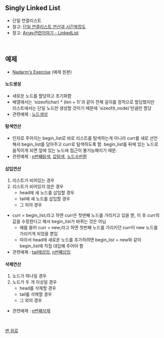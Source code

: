 ## Singly Linked List
- 단일 연결리스트
- 참고: [단일 연결리스트 연산과 시간복잡도](https://blog.naver.com/com_sci/221172372843)
- 참고: [Array관련이야기 - LinkedList](https://blog.naver.com/skyvvv624/220916289329)
<br>

## 예제
- [Nadarm's Exercise](https://github.com/nadarm/42-algorithm/tree/master/linked_list/singly_linked_list) (예제 원본)

#### 노드생성
- 새로운 노드를 할당하고 초기화함
- 배열에서는 'sizeof(char) * (len + 1)'과 같이 전체 길이를 정적으로 할당했지만 <br> 리스트에서는 단일 노드만 생성할 것이기 때문에 'sizeof(t_node)'만큼만 할당
- 관련예제 : [노드생성](./create_elem.c)

#### 탐색연산
- 인자로 주어지는 begin_list로 바로 리스트를 탐색하는게 아니라 curr를 새로 선언해서 begin_list를 담아주고 curr로 탐색하도록 함. begin_list를 뒤에 있는 노드로 움직이게 되면 앞에 있는 노드에 접근이 불가능해지기 때문.
- 관련예제 : [n번째탐색](./list_get.c), [값탐색](list_find.c), [노드수반환](./list_size.c)

#### 삽입연산
1. 리스트가 비어있는 경우
2. 리스트가 비어있지 않은 경우
    - head에 새 노드를 삽입할 경우
    - tail에 새 노드를 삽입할 경우
    - 그 외의 경우
- curr = begin_list;라고 하면 curr은 첫번째 노드를 가리키고 있을 뿐, 이 후 curr의 값을 수정한다고 해서 begin_list가 바뀌는 것은 아님
    - 예를 들어 curr = new;라고 하면 첫번째 노드를 가리키던 curr이 new 노드를 가리키게 되었을 뿐임
    - 따라서 head에 새로운 노드를 추가하려면 begin_list = new와 같이 begin_list에 직접 대입해 주어야 함
- 관련예제 : [tail에삽입](./list_add1.c), [n번째삽입](./list_add.c)

#### 삭제연산
1.  노드가 하나일 경우
2. 노드가 두 개 이상일 경우
    - head를 삭제할 경우
    - tail를 삭제할 경우
    - 그 외의 경우
- 관련예제 : [n번째삭제](./list_remove.c)
<br>

[맨 위로](#singly-linked-list)
